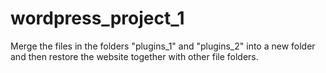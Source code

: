 # wordpress_project_1

Merge the files in the folders "plugins_1" and "plugins_2" into a new folder and then restore the website together with other file folders.
